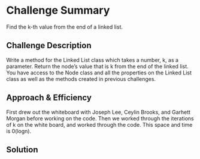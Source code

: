 # Challenge Summary
<!-- Short summary or background information -->
Find the k-th value from the end of a linked list.

## Challenge Description
<!-- Description of the challenge -->
Write a method for the Linked List class which takes a number, k, as a parameter. Return the node’s value that is k from the end of the linked list. You have access to the Node class and all the properties on the Linked List class as well as the methods created in previous challenges.

## Approach & Efficiency
<!-- What approach did you take? Why? What is the Big O space/time for this approach? -->
First drew out the whiteboard with Joseph Lee, Ceylin Brooks, and Garhett Morgan before working on the code. Then we worked through the iterations of k on the white board, and worked through the code. This space and time is 0(logn).

## Solution
<!-- Embedded whiteboard image -->
![]()